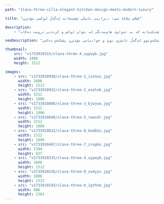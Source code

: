 ```yaml
---
path: "slava-three-villa-elegant-kitchen-design-meets-modern-luxury"

title: "ڤێلای سلافا سێ: دیزاینی ناسکی چێشتخانە لەگەڵ لوکسی مۆدێرن"

description:
    - "نوێکردنەوەیەکی تایبەتمان بۆ چێشتخانەی ڤێلایەکی بەناوبانگ لە سلافا سێ جێبەجێ کرد، شوێنەکەمان گۆڕی بۆ شاکارێکی دیزاینی مۆدێرن. تیمەکەمان بە وردی هەموو بەشێکی هەڵبژارد بۆ دروستکردنی تێکەڵەیەکی هاوئاهەنگ لە کارایی پێشکەوتوو و جوانناسی هاوچەرخ. نوێکردنەوەکە ئامێری پێشکەوتوو، بەبینایی تایبەت دروستکراو، و پلانێکی باشکراوی تێدایە کە هەردوو کارایی و ناسکی بەرز دەکاتەوە. کەرەستەی پرێمیەم و گرنگیدان بە وردەکارییەکان کەشی چێشتخانەکە بەرز دەکەنەوە و بەهای موڵکەکە بەرچاو زیاد دەکەن. ئەنجامەکە شوێنێکی سەرنجڕاکێشی چێشتلێنانە کە بە تەواوی هاوسەنگی لە نێوان لوکس و کردەیی دروست دەکات."

seoDescription: "ئەزموونی گۆڕینی چێشتخانەی لوکس لە ڤێلای سلافا سێ بکە. بەبینایی تایبەت، تەواوکاری پرێمیەم و پلانی زیرەک تێکەڵەیەکی تەواو لە ناسکی و کارامەیی دروست دەکەن. دیزاینەرە شارەزاکانمان شوێنی پێشکەوتوو لەگەڵ ئامێری نوێ و جوانناسی مۆدێرن پێشکەش دەکەن."

thumbnail:
    src: "v1733910315/slava-three-4_uypwyb.jpg"
    width: 1006
    height: 1512

images:
    - src: "v1733910938/slava-three-1_ize1wz.jpg"
      width: 1006
      height: 1512
    - src: "v1733910922/slava-three-2_exale6.jpg"
      width: 1512
      height: 1006
    - src: "v1733910888/slava-three-3_bjwjwo.jpg"
      width: 1512
      height: 1006
    - src: "v1733910648/slava-three-5_rwasdr.jpg"
      width: 1512
      height: 1006
    - src: "v1733910632/slava-three-8_ked82u.jpg"
      width: 1512
      height: 1006
    - src: "v1733910467/slava-three-7_zregko.jpg"
      width: 1394
      height: 927
    - src: "v1733910315/slava-three-4_uypwyb.jpg"
      width: 1006
      height: 1512
    - src: "v1733910216/slava-three-9_zw4yyv.jpg"
      width: 1006
      height: 1512
    - src: "v1733910193/slava-three-6_igthhm.jpg"
      width: 906
      height: 1361
---
```

